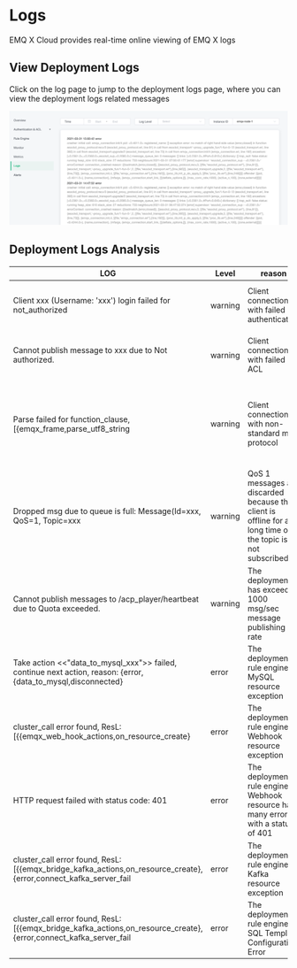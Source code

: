 # Logs

EMQ X Cloud provides real-time online viewing of EMQ X logs



## View Deployment Logs

Click on the log page to jump to the deployment logs page, where you can view the deployment logs related messages

![view_log](./_assets/logs.png)



## Deployment Logs Analysis

| LOG                                                                                                               | Level    | reason                                                             | Solution                                             |
| ----------------------------------------------------------------------------------------------------------------- | -------  | ------------------------------------------------------------------ | ----------------------------------------------- |
| Client xxx (Username: 'xxx') login failed for not_authorized                                                      | warning  | Client connections with failed authentication                      | Check whether the client authentication configuration                              |
| Cannot publish message to xxx due to Not authorized.                                                              | warning  | Client connections with failed ACL                                 | Check whether the deployment ACL configuration                            |
| Parse failed for function_clause, [{emqx_frame,parse_utf8_string                                                  | warning  | Client connections with non-standard mqtt protocol                 | Check whether the MQTT protocol used by the client connection is a standard MQTT protocol |
| Dropped msg due to queue is full: Message(Id=xxx, QoS=1, Topic=xxx                                                | warning  | QoS 1 messages are discarded because the client is offline for a long time or the topic is not subscribed    | Check whether the topic to publish the message is subscribed and whether the subscribed client is online |
| Cannot publish messages to /acp_player/heartbeat due to Quota exceeded.                                           | warning  | The deployment has exceeded 1000 msg/sec message publishing rate   | Adjust the client transmission rate in time                             |
| Take action <<"data_to_mysql_xxx">> failed, continue next action, reason: {error,{data_to_mysql,disconnected}     | error    | The deployment rule engine MySQL resource exception                | Check the MySQL resources in the deployment rule engine                           |
| cluster_call error found, ResL: [{{emqx_web_hook_actions,on_resource_create}                                      | error    | The deployment rule engine Webhook resource exception              | Check the Webhook resources in the deployment rule engine                             |
| HTTP request failed with status code: 401                                                                         | error    | The deployment rule engine Webhook resource has many errors with a status of 401    | Check the authentication of WebHook resource configuration in the deployment rule engine |
| cluster_call error found, ResL: [{{emqx_bridge_kafka_actions,on_resource_create},{error,connect_kafka_server_fail | error    | The deployment rule engine Kafka resource exception                | Check the Kafka resources in the deployment rule engine |
| cluster_call error found, ResL: [{{emqx_bridge_kafka_actions,on_resource_create},{error,connect_kafka_server_fail | error    | The deployment rule engine SQL Template Configuration Error        | Check SQL configuration in the rules of the deployment rule engine  |